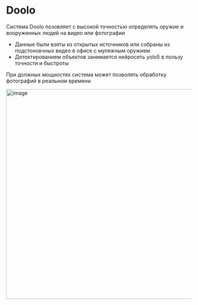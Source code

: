 # Doolo

Система Doolo позовляет с высокой точностью определять оружие и вооруженных людей на видео или фотографии

* Данные были взяты из открытых источников или собраны из подстоновчных видео в офисе с муляжным оружием
* Детектированием объектов занимается нейросеть yolo5 в пользу точности и быстроты

При должных мощностях система может позволять обработку фотографий в реальном времени

<img width="569" alt="image" src="https://github.com/MichaelNotDeveloper/Doolo/assets/59076182/00c394b8-1b85-4ffc-8af1-fe1bda2e1789">









